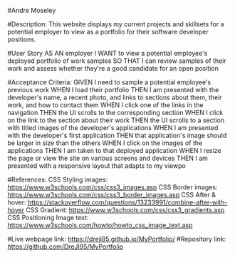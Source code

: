 #Andre Moseley

#Description: This website displays my current projects and skillsets for a potential employer to view as a portfolio for their software developer positions.

#User Story AS AN employer
I WANT to view a potential employee's deployed portfolio of work samples
SO THAT I can review samples of their work and assess whether they're a good candidate for an open position

#Acceptance Criteria: GIVEN I need to sample a potential employee's previous work
WHEN I load their portfolio
THEN I am presented with the developer's name, a recent photo, and links to sections about them, their work, and how to contact them
WHEN I click one of the links in the navigation
THEN the UI scrolls to the corresponding section
WHEN I click on the link to the section about their work
THEN the UI scrolls to a section with titled images of the developer's applications
WHEN I am presented with the developer's first application
THEN that application's image should be larger in size than the others
WHEN I click on the images of the applications
THEN I am taken to that deployed application
WHEN I resize the page or view the site on various screens and devices
THEN I am presented with a responsive layout that adapts to my viewpo

#References: 
CSS Styling images: https://www.w3schools.com/css/css3_images.asp
CSS Border images: https://www.w3schools.com/css/css3_border_images.asp
CSS After & hover: https://stackoverflow.com/questions/13233991/combine-after-with-hover
CSS Gradient: https://www.w3schools.com/css/css3_gradients.asp
CSS Positioning Image text: https://www.w3schools.com/howto/howto_css_image_text.asp

#Live webpage link: https://dreji95.github.io/MyPortfolio/ #Repository link: https://github.com/DreJI95/MyPortfolio
